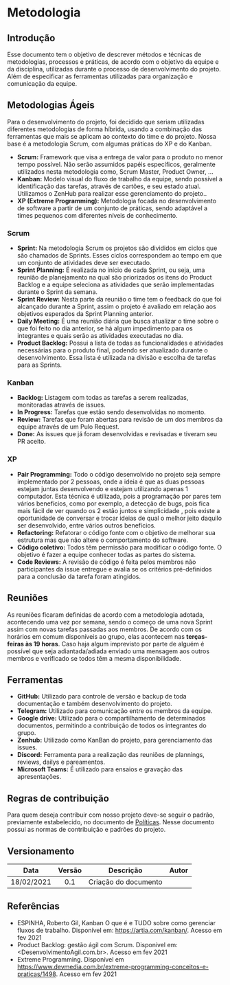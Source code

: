 # Metodologia

## Introdução

Esse documento tem o objetivo de descrever métodos e técnicas de metodologias, processos e práticas, de acordo com o objetivo da equipe e da disciplina, utilizadas durante o processo de desenvolvimento do projeto. Além de especificar as ferramentas utilizadas para organização e comunicação da equipe.

## Metodologias Ágeis

Para o desenvolvimento do projeto, foi decidido que seriam utilizadas diferentes metodologias de forma híbrida, usando a combinação das ferramentas que mais se aplicam ao contexto do time e do projeto. Nossa base é a metodologia Scrum, com algumas práticas do XP e do Kanban.

- **Scrum:** Framework que visa a entrega de valor para o produto no menor tempo possível. Não serão assumidos papéis específicos, geralmente utilizados nesta metodologia como, Scrum Master, Product Owner, ...  
- **Kanban:** Modelo visual do fluxo de trabalho da equipe, sendo possível a identificação das tarefas, através de cartões, e seu estado atual. Utilizamos o ZenHub para realizar esse gerenciamento do projeto..
- **XP (Extreme Programming):** Metodologia focada no desenvolvimento de software a partir de um conjunto de práticas, sendo adaptável a times pequenos com diferentes níveis de conhecimento.

### Scrum

- **Sprint:** Na metodologia Scrum os projetos são divididos em ciclos que são chamados de Sprints. Esses ciclos correspondem ao tempo em que um conjunto de atividades deve ser executado.
- **Sprint Planning:** É realizada no início de cada Sprint, ou seja, uma reunião de planejamento na qual são priorizados os itens do Product Backlog e a equipe seleciona as atividades que serão implementadas durante o Sprint da semana.
- **Sprint Review:** Nesta parte da reunião o time tem o feedback do que foi alcançado durante a Sprint, assim o projeto é avaliado em relação aos objetivos esperados da Sprint Planning anterior.
- **Daily Meeting:** É uma reunião diária que busca atualizar o time sobre o que foi feito no dia anterior, se há algum impedimento para os integrantes e quais serão as atividades executadas no dia.
- **Product Backlog:** Possui a lista de todas as funcionalidades e atividades necessárias para o produto final, podendo ser atualizado durante o desenvolvimento. Essa lista é utilizada na divisão e escolha de tarefas para as Sprints.

### Kanban

- **Backlog:** Listagem com todas as tarefas a serem realizadas, monitoradas através de issues.
- **In Progress:** Tarefas que estão sendo desenvolvidas no momento.
- **Review:** Tarefas que foram abertas para revisão de um dos membros da equipe através de um Pulo Request.
- **Done:** As issues que já foram desenvolvidas e revisadas e tiveram seu PR aceito.

### XP

- **Pair Programming:**  Todo o código desenvolvido no projeto seja sempre implementado por 2 pessoas, onde a ideia é que as duas pessoas estejam juntas desenvolvendo e estejam utilizando apenas 1 computador. Esta técnica é utilizada, pois a programação por pares tem vários benefícios, como por exemplo, a detecção de bugs, pois fica mais fácil de ver quando os 2 estão juntos e simplicidade , pois existe a oportunidade de conversar e trocar ideias de qual o melhor jeito daquilo ser desenvolvido, entre vários outros benefícios.
- **Refactoring:** Refatorar o código fonte com o objetivo de melhorar sua estrutura mas que não altere o comportamento do software.
- **Código coletivo:** Todos têm permissão para modificar o código fonte. O objetivo é fazer a equipe conhecer todas as partes do sistema.
- **Code Reviews:** A revisão de código é feita pelos membros não participantes da issue entregue e avalia se os critérios pré-definidos para a conclusão da tarefa foram atingidos.

## Reuniões 

As reuniões ficaram definidas de acordo com a metodologia adotada, acontecendo uma vez por semana, sendo o começo de uma nova Sprint assim com novas tarefas passadas aos membros. De acordo com os horários em comum disponíveis ao grupo, elas acontecem nas **terças-feiras às 19 horas**. Caso haja algum imprevisto por parte de alguém é possível que seja adiantada/adiada enviado uma mensagem aos outros membros e verificado se todos têm a mesma disponibilidade.

## Ferramentas

- **GitHub:** Utilizado para controle de versão e backup de toda documentação e também desenvolvimento do projeto.
- **Telegram:** Utilizado para comunicação entre os membros da equipe.
- **Google drive:** Utilizado para o compartilhamento de determinados documentos, permitindo a contribuição de todos os integrantes do grupo.
- **Zenhub:** Utilizado como KanBan do projeto, para gerenciamento das issues.
- **Discord:** Ferramenta para a realização das reuniões de plannings, reviews, dailys e pareamentos.
- **Microsoft Teams:** É utilizado para ensaios e gravação das apresentações.

## Regras de contribuição

Para quem deseja contribuir com nosso projeto deve-se seguir o padrão, previamente estabelecido, no documento de [Políticas](https://unbarqdsw2020-2.github.io/2020.2_G6/#/pages/policy/policies). Nesse documento possui as normas de contribuição e padrões do projeto. 

## Versionamento

|Data|Versão|Descrição|Autor|
|:--------:|:---:|:-------------------:|:-----------------------:|
|18/02/2021| 0.1 | Criação do documento | 

## Referências

- ESPINHA, Roberto Gil, Kanban O que é e TUDO sobre como gerenciar fluxos de trabalho. Disponível em: <https://artia.com/kanban/>. Acesso em fev 2021
- Product Backlog: gestão ágil com Scrum. Disponível em: <DesenvolvimentoAgil.com.br>. Acesso em fev 2021
- Extreme Programming. Disponível em <https://www.devmedia.com.br/extreme-programming-conceitos-e-praticas/1498>. Acesso em fev 2021